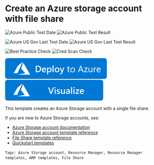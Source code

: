 # Create an Azure storage account with file share

![Azure Public Test Date](https://azurequickstartsservice.blob.core.windows.net/badges/101-storage-file-share/PublicLastTestDate.svg)
![Azure Public Test Result](https://azurequickstartsservice.blob.core.windows.net/badges/101-storage-file-share/PublicDeployment.svg)

![Azure US Gov Last Test Date](https://azurequickstartsservice.blob.core.windows.net/badges/101-storage-file-share/FairfaxLastTestDate.svg)
![Azure US Gov Last Test Result](https://azurequickstartsservice.blob.core.windows.net/badges/101-storage-file-share/FairfaxDeployment.svg)

![Best Practice Check](https://azurequickstartsservice.blob.core.windows.net/badges/101-storage-file-share/BestPracticeResult.svg)
![Cred Scan Check](https://azurequickstartsservice.blob.core.windows.net/badges/101-storage-file-share/CredScanResult.svg)

[![Deploy To Azure](https://raw.githubusercontent.com/Azure/azure-quickstart-templates/master/1-CONTRIBUTION-GUIDE/images/deploytoazure.svg?sanitize=true)]("https://portal.azure.com/#create/Microsoft.Template/uri/https%3A%2F%2Fraw.githubusercontent.com%2FAzure%2Fazure-quickstart-templates%2Fmaster%2F101-storage-file-share%2Fazuredeploy.json")  [![Visualize](https://raw.githubusercontent.com/Azure/azure-quickstart-templates/master/1-CONTRIBUTION-GUIDE/images/visualizebutton.svg?sanitize=true)]("http://armviz.io/#/?load=https%3A%2F%2Fraw.githubusercontent.com%2FAzure%2Fazure-quickstart-templates%2Fmaster%2F101-storage-file-share%2Fazuredeploy.json")

This template creates an Azure Storage account with a single file share.

If you are new to Azure Storage accounts, see:

- [Azure Storage account documentation](http://azure.microsoft.com/documentation/articles/storage-create-storage-account/)
- [Azure Storage account template reference](https://docs.microsoft.com/azure/templates/microsoft.storage/allversions)
- [File Share template reference](https://docs.microsoft.com/en-us/azure/templates/microsoft.storage/2019-04-01/storageaccounts/fileservices/shares)
- [Quickstart templates](https://azure.microsoft.com/resources/templates/?resourceType=Microsoft.Storage&pageNumber=1&sort=Popular)

`Tags: Azure Storage account, Resource Manager, Resource Manager templates, ARM templates, File Share`


